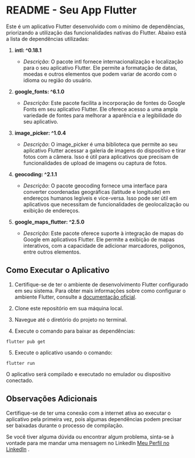 # README - Seu App Flutter

Este é um aplicativo Flutter desenvolvido com o mínimo de dependências, priorizando a utilização das funcionalidades nativas do Flutter. Abaixo está a lista de dependências utilizadas:

1. **intl: ^0.18.1**

   - _Descrição_: O pacote intl fornece internacionalização e localização para o seu aplicativo Flutter. Ele permite a formatação de datas, moedas e outros elementos que podem variar de acordo com o idioma ou região do usuário.

2. **google_fonts: ^6.1.0**

   - _Descrição_: Este pacote facilita a incorporação de fontes do Google Fonts em seu aplicativo Flutter. Ele oferece acesso a uma ampla variedade de fontes para melhorar a aparência e a legibilidade do seu aplicativo.

3. **image_picker: ^1.0.4**

   - _Descrição_: O image_picker é uma biblioteca que permite ao seu aplicativo Flutter acessar a galeria de imagens do dispositivo e tirar fotos com a câmera. Isso é útil para aplicativos que precisam de funcionalidades de upload de imagens ou captura de fotos.

4. **geocoding: ^2.1.1**

   - _Descrição_: O pacote geocoding fornece uma interface para converter coordenadas geográficas (latitude e longitude) em endereços humanos legíveis e vice-versa. Isso pode ser útil em aplicativos que necessitam de funcionalidades de geolocalização ou exibição de endereços.

5. **google_maps_flutter: ^2.5.0**
   - _Descrição_: Este pacote oferece suporte à integração de mapas do Google em aplicativos Flutter. Ele permite a exibição de mapas interativos, com a capacidade de adicionar marcadores, polígonos, entre outros elementos.

## Como Executar o Aplicativo

1. Certifique-se de ter o ambiente de desenvolvimento Flutter configurado em seu sistema. Para obter mais informações sobre como configurar o ambiente Flutter, consulte a [documentação oficial](https://flutter.dev/docs/get-started/install).

2. Clone este repositório em sua máquina local.

3. Navegue até o diretório do projeto no terminal.

4. Execute o comando para baixar as dependências:

`flutter pub get`

5. Execute o aplicativo usando o comando:

`flutter run`

O aplicativo será compilado e executado no emulador ou dispositivo conectado.

## Observações Adicionais

Certifique-se de ter uma conexão com a internet ativa ao executar o aplicativo pela primeira vez, pois algumas dependências podem precisar ser baixadas durante o processo de compilação.

Se você tiver alguma dúvida ou encontrar algum problema, sinta-se à vontade para me mandar uma mensagem no LinkedIn [Meu Perfil no LinkedIn](https://www.linkedin.com/in/devmatheushora/)
.
